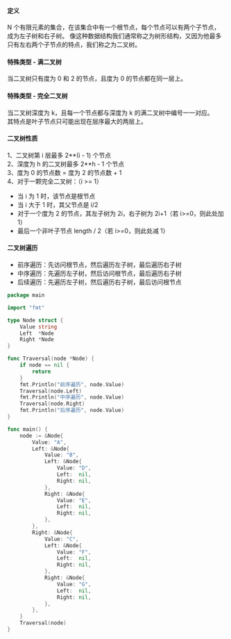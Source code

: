 #### 定义
N 个有限元素的集合，在该集合中有一个根节点，每个节点可以有两个子节点，成为左子树和右子树。
像这种数据结构我们通常称之为树形结构，又因为他最多只有左右两个子节点的特点，我们称之为二叉树。

#### 特殊类型 - 满二叉树  
当二叉树只有度为 0 和 2 的节点，且度为 0 的节点都在同一层上。

#### 特殊类型 - 完全二叉树  
当二叉树深度为 k，且每一个节点都与深度为 k 的满二叉树中编号一一对应。   
其特点是叶子节点只可能出现在层序最大的两层上。 

#### 二叉树性质
1、二叉树第 i 层最多 2**(i - 1) 个节点    
2、深度为 h 的二叉树最多 2**h - 1 个节点    
3、度为 0 的节点数 = 度为 2 的节点数 + 1     
4、对于一颗完全二叉树：（i >= 1）
* 当 i 为 1 时，该节点是根节点
* 当 i 大于 1 时，其父节点是 i/2
* 对于一个度为 2 的节点，其左子树为 2i，右子树为 2i+1（若 i>=0，则此处加 1）
* 最后一个非叶子节点 length / 2（若 i>=0，则此处减 1）


#### 二叉树遍历
* 前序遍历：先访问根节点，然后遍历左子树，最后遍历右子树
* 中序遍历：先遍历左子树，然后访问根节点，最后遍历右子树
* 后续遍历：先遍历左子树，然后遍历右子树，最后访问根节点
```go title="前、中、后序遍历"
package main

import "fmt"

type Node struct {
    Value string
    Left  *Node
    Right *Node
}

func Traversal(node *Node) {
    if node == nil {
        return
    }
    fmt.Println("前序遍历", node.Value)
    Traversal(node.Left)
    fmt.Println("中序遍历", node.Value)
    Traversal(node.Right)
    fmt.Println("后序遍历", node.Value)
}

func main() {
    node := &Node{
        Value: "A",
        Left: &Node{
            Value: "B",
            Left: &Node{
                Value: "D",
                Left:  nil,
                Right: nil,
            },
            Right: &Node{
                Value: "E",
                Left:  nil,
                Right: nil,
            },
        },
        Right: &Node{
            Value: "C",
            Left: &Node{
                Value: "F",
                Left:  nil,
                Right: nil,
            },
            Right: &Node{
                Value: "G",
                Left:  nil,
                Right: nil,
            },
        },
    }
    Traversal(node)
}
```

